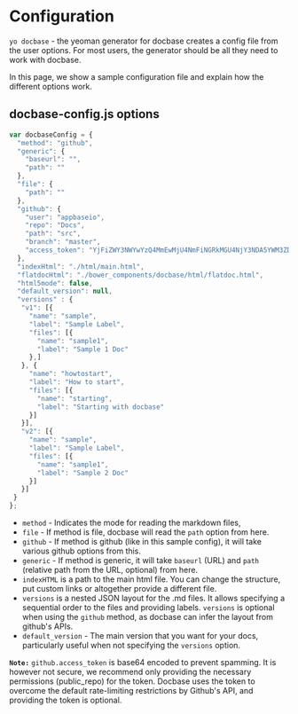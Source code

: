 # Configuration

``yo docbase`` - the yeoman generator for docbase creates a config file from the user options. For most users, the generator should be all they need to work with docbase.

In this page, we show a sample configuration file and explain how the different options work.

## docbase-config.js options

```js
var docbaseConfig = {
  "method": "github",
  "generic": {
    "baseurl": "",
    "path": ""
  },
  "file": {
    "path": ""
  },
  "github": {
    "user": "appbaseio",
    "repo": "Docs",
    "path": "src",
    "branch": "master",
    "access_token": "YjFiZWY3NWYwYzQ4MmEwMjU4NmFiNGRkMGU4NjY3NDA5YWM3ZDdjZQ=="
  },
  "indexHtml": "./html/main.html",
  "flatdocHtml": "./bower_components/docbase/html/flatdoc.html",
  "html5mode": false,
  "default_version": null,
  "versions" : {
   "v1": [{
     "name": "sample",
     "label": "Sample Label",
     "files": [{
       "name": "sample1",
       "label": "Sample 1 Doc"
     },]
   }, {
     "name": "howtostart",
     "label": "How to start",
     "files": [{
       "name": "starting",
       "label": "Starting with docbase"
     }]
   }],
   "v2": [{
     "name": "sample",
     "label": "Sample Label",
     "files": [{
       "name": "sample1",
       "label": "Sample 2 Doc"
     }]
   }]
 }
};
```


* ``method`` - Indicates the mode for reading the markdown files,
* ``file`` - If method is file, docbase will read the ``path`` option from here.
* ``github`` - If method is github (like in this sample config), it will take various github options from this.
* ``generic`` - If method is generic, it will take ``baseurl`` (URL) and ``path`` (relative path from the URL, optional) from here.
* ``indexHTML`` is a path to the main html file. You can change the structure, put custom links or altogether provide a different file.
* ``versions`` is a nested JSON layout for the .md files. It allows specifying a sequential order to the files and providing labels. ``versions`` is optional when using the ``github`` method, as docbase can infer the layout from github's APIs.
* ``default_version`` - The main version that you want for your docs, particularly useful when not specifying the ``versions`` option.

**``Note:``** ``github.access_token`` is base64 encoded to prevent spamming. It is however not secure, we recommend only providing the necessary permissions (public_repo) for the token. Docbase uses the token to overcome the default rate-limiting restrictions by Github's API, and providing the token is optional.
